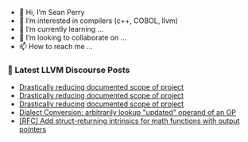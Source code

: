 - 👋 Hi, I’m Sean Perry
- 👀 I’m interested in compilers (c++, COBOL, llvm)
- 🌱 I’m currently learning ...
- 💞️ I’m looking to collaborate on ...
- 📫 How to reach me ...

<!---
s66perry/s66perry is a ✨ special ✨ repository because its `README.md` (this file) appears on your GitHub profile.
You can click the Preview link to take a look at your changes.
--->
### 📕 Latest LLVM Discourse Posts

<!-- DISCOURSE-LLVM:START -->
- [Drastically reducing documented scope of project](https://discourse.llvm.org/t/drastically-reducing-documented-scope-of-project/80484#post_6)
- [Drastically reducing documented scope of project](https://discourse.llvm.org/t/drastically-reducing-documented-scope-of-project/80484#post_5)
- [Drastically reducing documented scope of project](https://discourse.llvm.org/t/drastically-reducing-documented-scope-of-project/80484#post_4)
- [Dialect Conversion: arbitrarily lookup &quot;updated&quot; operand of an OP](https://discourse.llvm.org/t/dialect-conversion-arbitrarily-lookup-updated-operand-of-an-op/81190#post_2)
- [[RFC] Add struct-returning intrinsics for math functions with output pointers](https://discourse.llvm.org/t/rfc-add-struct-returning-intrinsics-for-math-functions-with-output-pointers/81164#post_4)
<!-- DISCOURSE-LLVM:END -->
